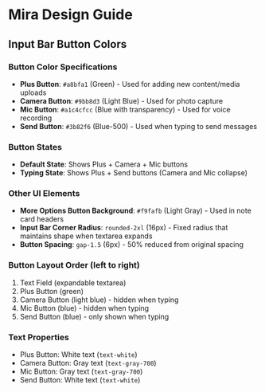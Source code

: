 # Mira Design Guide

## Input Bar Button Colors

### Button Color Specifications
- **Plus Button**: `#a8bfa1` (Green) - Used for adding new content/media uploads
- **Camera Button**: `#9bb8d3` (Light Blue) - Used for photo capture
- **Mic Button**: `#a1c4cfcc` (Blue with transparency) - Used for voice recording
- **Send Button**: `#3b82f6` (Blue-500) - Used when typing to send messages

### Button States
- **Default State**: Shows Plus + Camera + Mic buttons
- **Typing State**: Shows Plus + Send buttons (Camera and Mic collapse)

### Other UI Elements
- **More Options Button Background**: `#f9fafb` (Light Gray) - Used in note card headers
- **Input Bar Corner Radius**: `rounded-2xl` (16px) - Fixed radius that maintains shape when textarea expands
- **Button Spacing**: `gap-1.5` (6px) - 50% reduced from original spacing

### Button Layout Order (left to right)
1. Text Field (expandable textarea)
2. Plus Button (green)
3. Camera Button (light blue) - hidden when typing
4. Mic Button (blue) - hidden when typing
5. Send Button (blue) - only shown when typing

### Text Properties
- Plus Button: White text (`text-white`)
- Camera Button: Gray text (`text-gray-700`)
- Mic Button: Gray text (`text-gray-700`)
- Send Button: White text (`text-white`)